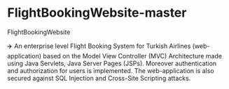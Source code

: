 # FlightBookingWebsite-master
FlightBookingWebsite

✈️ An enterprise level Flight Booking System for Turkish Airlines (web-application) based on the Model View Controller (MVC) Architecture made using Java Servlets, Java Server Pages (JSPs). Moreover authentication and authorization for users is implemented. The web-application is also secured against SQL Injection and Cross-Site Scripting attacks.
